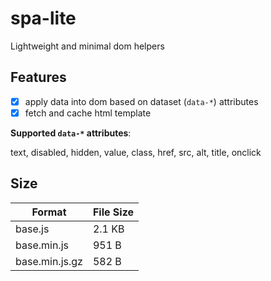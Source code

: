 # spa-lite

Lightweight and minimal dom helpers

## Features

- [x] apply data into dom based on dataset (`data-*`) attributes
- [x] fetch and cache html template

**Supported `data-*` attributes**:

text, disabled, hidden, value, class, href, src, alt, title, onclick

## Size

| Format         | File Size |
| -------------- | --------- |
| base.js        | 2.1 KB    |
| base.min.js    | 951 B     |
| base.min.js.gz | 582 B     |
